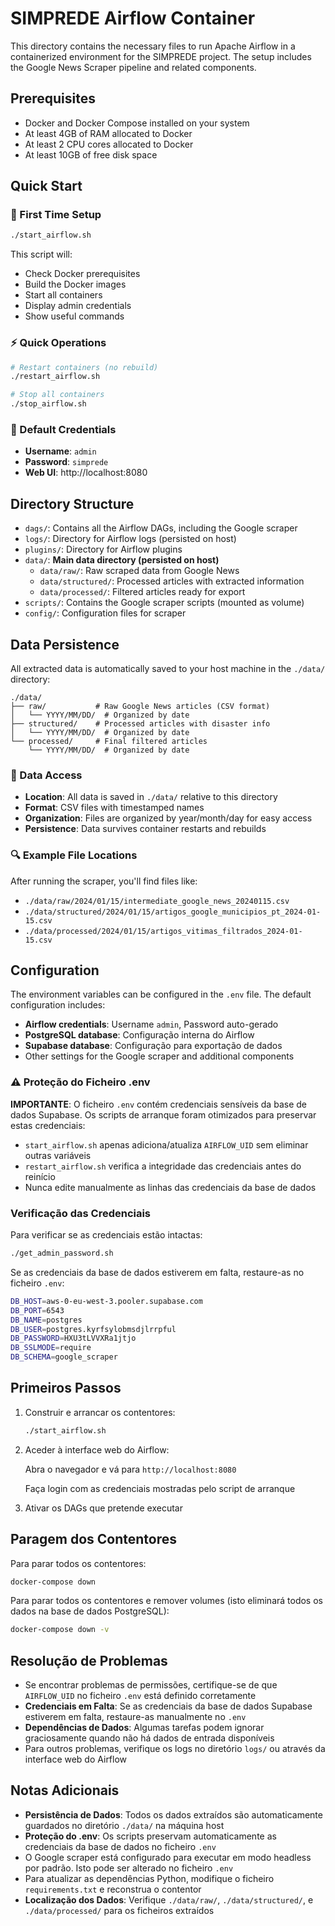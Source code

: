 # SIMPREDE Airflow Container

This directory contains the necessary files to run Apache Airflow in a containerized environment for the SIMPREDE project. The setup includes the Google News Scraper pipeline and related components.

## Prerequisites

- Docker and Docker Compose installed on your system
- At least 4GB of RAM allocated to Docker
- At least 2 CPU cores allocated to Docker
- At least 10GB of free disk space

## Quick Start

### 🚀 First Time Setup
```bash
./start_airflow.sh
```
This script will:
- Check Docker prerequisites
- Build the Docker images
- Start all containers
- Display admin credentials
- Show useful commands

### ⚡ Quick Operations
```bash
# Restart containers (no rebuild)
./restart_airflow.sh

# Stop all containers
./stop_airflow.sh
```

### 🔑 Default Credentials
- **Username**: `admin`
- **Password**: `simprede`
- **Web UI**: http://localhost:8080

## Directory Structure

- `dags/`: Contains all the Airflow DAGs, including the Google scraper
- `logs/`: Directory for Airflow logs (persisted on host)
- `plugins/`: Directory for Airflow plugins
- `data/`: **Main data directory (persisted on host)**
  - `data/raw/`: Raw scraped data from Google News
  - `data/structured/`: Processed articles with extracted information
  - `data/processed/`: Filtered articles ready for export
- `scripts/`: Contains the Google scraper scripts (mounted as volume)
- `config/`: Configuration files for scraper

## Data Persistence

All extracted data is automatically saved to your host machine in the `./data/` directory:

```
./data/
├── raw/           # Raw Google News articles (CSV format)
│   └── YYYY/MM/DD/  # Organized by date
├── structured/    # Processed articles with disaster info
│   └── YYYY/MM/DD/  # Organized by date  
└── processed/     # Final filtered articles
    └── YYYY/MM/DD/  # Organized by date
```

### 📁 Data Access

- **Location**: All data is saved in `./data/` relative to this directory
- **Format**: CSV files with timestamped names
- **Organization**: Files are organized by year/month/day for easy access
- **Persistence**: Data survives container restarts and rebuilds

### 🔍 Example File Locations

After running the scraper, you'll find files like:
- `./data/raw/2024/01/15/intermediate_google_news_20240115.csv`
- `./data/structured/2024/01/15/artigos_google_municipios_pt_2024-01-15.csv`
- `./data/processed/2024/01/15/artigos_vitimas_filtrados_2024-01-15.csv`

## Configuration

The environment variables can be configured in the `.env` file. The default configuration includes:

- **Airflow credentials**: Username `admin`, Password auto-gerado
- **PostgreSQL database**: Configuração interna do Airflow
- **Supabase database**: Configuração para exportação de dados
- Other settings for the Google scraper and additional components

### ⚠️ Proteção do Ficheiro .env

**IMPORTANTE**: O ficheiro `.env` contém credenciais sensíveis da base de dados Supabase. Os scripts de arranque foram otimizados para preservar estas credenciais:

- `start_airflow.sh` apenas adiciona/atualiza `AIRFLOW_UID` sem eliminar outras variáveis
- `restart_airflow.sh` verifica a integridade das credenciais antes do reinício
- Nunca edite manualmente as linhas das credenciais da base de dados

### Verificação das Credenciais

Para verificar se as credenciais estão intactas:
```bash
./get_admin_password.sh
```

Se as credenciais da base de dados estiverem em falta, restaure-as no ficheiro `.env`:
```bash
DB_HOST=aws-0-eu-west-3.pooler.supabase.com
DB_PORT=6543
DB_NAME=postgres
DB_USER=postgres.kyrfsylobmsdjlrrpful
DB_PASSWORD=HXU3tLVVXRa1jtjo
DB_SSLMODE=require
DB_SCHEMA=google_scraper
```

## Primeiros Passos

1. Construir e arrancar os contentores:

   ```bash
   ./start_airflow.sh
   ```

2. Aceder à interface web do Airflow:
   
   Abra o navegador e vá para `http://localhost:8080`
   
   Faça login com as credenciais mostradas pelo script de arranque

3. Ativar os DAGs que pretende executar

## Paragem dos Contentores

Para parar todos os contentores:

```bash
docker-compose down
```

Para parar todos os contentores e remover volumes (isto eliminará todos os dados na base de dados PostgreSQL):

```bash
docker-compose down -v
```

## Resolução de Problemas

- Se encontrar problemas de permissões, certifique-se de que `AIRFLOW_UID` no ficheiro `.env` está definido corretamente
- **Credenciais em Falta**: Se as credenciais da base de dados Supabase estiverem em falta, restaure-as manualmente no `.env`
- **Dependências de Dados**: Algumas tarefas podem ignorar graciosamente quando não há dados de entrada disponíveis
- Para outros problemas, verifique os logs no diretório `logs/` ou através da interface web do Airflow

## Notas Adicionais

- **Persistência de Dados**: Todos os dados extraídos são automaticamente guardados no diretório `./data/` na máquina host
- **Proteção do .env**: Os scripts preservam automaticamente as credenciais da base de dados no ficheiro `.env`
- O Google scraper está configurado para executar em modo headless por padrão. Isto pode ser alterado no ficheiro `.env`
- Para atualizar as dependências Python, modifique o ficheiro `requirements.txt` e reconstrua o contentor
- **Localização dos Dados**: Verifique `./data/raw/`, `./data/structured/`, e `./data/processed/` para os ficheiros extraídos
